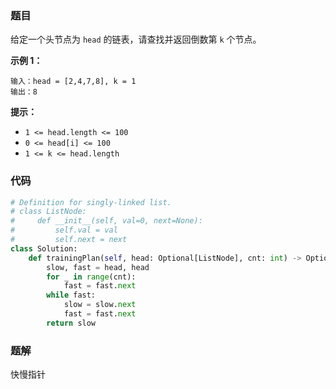 ### 题目

给定一个头节点为 `head` 的链表，请查找并返回倒数第 `k` 个节点。

**示例 1：**

```
输入：head = [2,4,7,8], k = 1
输出：8
``` 

**提示：**

- `1 <= head.length <= 100`
- `0 <= head[i] <= 100`
- `1 <= k <= head.length`

### 代码

```python
# Definition for singly-linked list.
# class ListNode:
#     def __init__(self, val=0, next=None):
#         self.val = val
#         self.next = next
class Solution:
    def trainingPlan(self, head: Optional[ListNode], cnt: int) -> Optional[ListNode]:
        slow, fast = head, head
        for _ in range(cnt):
            fast = fast.next
        while fast:
            slow = slow.next
            fast = fast.next
        return slow
```

### 题解

快慢指针    